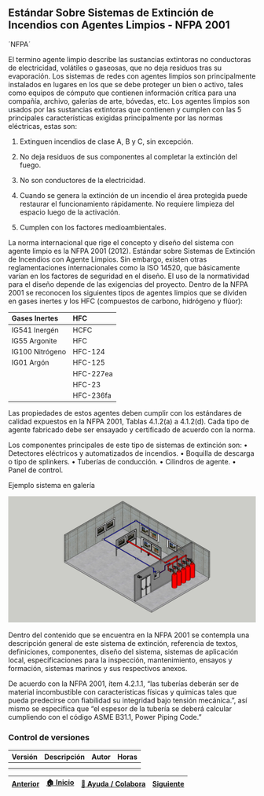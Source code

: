 ## Estándar Sobre Sistemas de Extinción de Incendios con Agentes Limpios - NFPA 2001

´NFPA´

El termino agente limpio describe las sustancias extintoras no conductoras de electricidad, volátiles o gaseosas, que no deja residuos tras su evaporación. Los sistemas de redes con agentes limpios son principalmente instalados en lugares en los que se debe proteger un bien o activo, tales como equipos de cómputo que contienen información crítica para una compañía, archivo, galerías de arte, bóvedas, etc. Los agentes limpios son usados por las sustancias extintoras que contienen y cumplen con las 5 principales características exigidas principalmente por las normas eléctricas, estas son:

1.	Extinguen incendios de clase A, B y C, sin excepción.

2.	No deja residuos de sus componentes al completar la extinción del fuego.

3.	No son conductores de la electricidad.

4.	Cuando se genera la extinción de un incendio el área protegida puede restaurar el funcionamiento rápidamente. No requiere limpieza del espacio luego de la activación. 

5.	Cumplen con los factores medioambientales.

La norma internacional que rige el concepto y diseño del sistema con agente limpio es la NFPA 2001 (2012). Estándar sobre Sistemas de Extinción de Incendios con Agente Limpios. Sin embargo, existen otras reglamentaciones internacionales como la ISO 14520, que básicamente varían en los factores de seguridad en el diseño. El uso de la normatividad para el diseño depende de las exigencias del proyecto.
Dentro de la NFPA 2001 se reconocen los siguientes tipos de agentes limpios que se dividen en gases inertes y los HFC (compuestos de carbono, hidrógeno y flúor): 

| Gases Inertes | HFC |
|:--------------|:----|
| IG541 Inergén | HCFC |
| IG55 Argonite | HFC |
| IG100 Nitrógeno | HFC-124 |
| IG01 Argón | HFC-125 |
| | HFC-227ea |
| | HFC-23 |
| | HFC-236fa |

Las propiedades de estos agentes deben cumplir con los estándares de calidad expuestos en la NFPA 2001, Tablas 4.1.2(a) a 4.1.2(d). Cada tipo de agente fabricado debe ser ensayado y certificado de acuerdo con la norma. 

Los componentes principales de este tipo de sistemas de extinción son:
•	Detectores eléctricos y automatizados de incendios.
•	Boquilla de descarga o tipo de splinkers.
•	Tuberías de conducción.
•	Cilindros de agente.
•	Panel de control.

Ejemplo sistema en galería 
<div align="center">
  <img src="https://github.com/Andrealvch/C.RCI/blob/main/Section02/.graph/GAL_ART%20axo.jpg" width="1000px">
</div>

Dentro del contenido que se encuentra en la NFPA 2001 se contempla una descripción general de este sistema de extinción, referencia de textos, definiciones, componentes, diseño del sistema, sistemas de aplicación local, especificaciones para la inspección, mantenimiento, ensayos y formación, sistemas marinos y sus respectivos anexos.   

De acuerdo con la NFPA 2001, ítem 4.2.1.1, “las tuberías deberán ser de material incombustible con características físicas y químicas tales que pueda predecirse con fiabilidad su integridad bajo tensión mecánica.”, así mismo se especifica que “el espesor de la tubería se deberá calcular cumpliendo con el código ASME B31.1, Power Piping Code.”

### Control de versiones 

| Versión    | Descripción                                                          | Autor                                      | Horas |
|------------|:---------------------------------------------------------------------|--------------------------------------------|:-----:|
|  | |  |   |
|  | |   |      |

| [Anterior](../NFPA750) | [:house: Inicio](../../Readme.md) | [:beginner: Ayuda / Colabora](https://github.com/Andrealvch/C.RCI/discussions/1) | [Siguiente](../../Section03/NFPA13) |
|------|:-----------|-------------------|:--------:|

